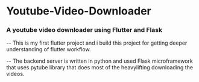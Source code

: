 # Youtube-Video-Downloader

### A youtube video downloader using Flutter and Flask
-- This is my first flutter project and i build this project for getting deeper understanding of flutter workflow.

-- The backend server is written in python and used Flask microframework that uses pytube library that does most of the heavylifting downloading the videos.
